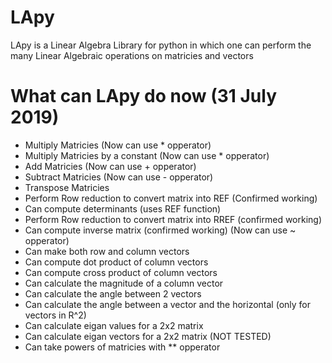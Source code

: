 # LApy
LApy is a Linear Algebra Library for python in which one can perform the many Linear Algebraic operations on matricies and vectors

# What can LApy do now (31 July 2019)
  - Multiply Matricies (Now can use * opperator)
  - Multiply Matricies by a constant (Now can use * opperator)
  - Add Matricies (Now can use + opperator)
  - Subtract Matricies (Now can use - opperator)
  - Transpose Matricies
  - Perform Row reduction to convert matrix into REF (Confirmed working)
  - Can compute determinants (uses REF function)
  - Perform Row reduction to convert matrix into RREF (confirmed working)
  - Can compute inverse matrix (confirmed working) (Now can use ~ opperator)
  - Can make both row and column vectors
  - Can compute dot product of column vectors
  - Can compute cross product of column vectors
  - Can calculate the magnitude of a column vector
  - Can calculate the angle between 2 vectors
  - Can calculate the angle between a vector and the horizontal (only for vectors in R^2)
  - Can calculate eigan values for a 2x2 matrix
  - Can calculate eigan vectors for a 2x2 matrix (NOT TESTED)
  - Can take powers of matricies with ** opperator
